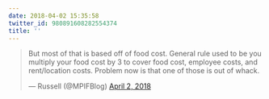 ```yaml
---
date: 2018-04-02 15:35:58
twitter_id: 980891608282554374
title: ''
---
```


<blockquote class="twitter-tweet"><p lang="en" dir="ltr">But most of that is based off of food cost. General rule used to be you multiply your food cost by 3 to cover food cost, employee costs, and rent/location costs. Problem now is that one of those is out of whack.</p>&mdash; Russell (@MPIFBlog) <a href="https://twitter.com/MPIFBlog/status/980891450132107264?ref_src=twsrc%5Etfw">April 2, 2018</a></blockquote>
<script async src="https://platform.twitter.com/widgets.js" charset="utf-8"></script>
